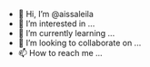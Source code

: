 - 👋 Hi, I’m @aissaleila
- 👀 I’m interested in ...
- 🌱 I’m currently learning ...
- 💞️ I’m looking to collaborate on ...
- 📫 How to reach me ...

<!---
aissaleila/aissaleila is a ✨ special ✨ repository because its `README.md` (this file) appears on your GitHub profile.
You can click the Preview link to take a look at your changes.
--->
